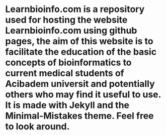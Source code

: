 # Learnbioinfo.com is a repository used for hosting the website Learnbioinfo.com using github pages, the aim of this website is to facilitate the education of the basic concepts of bioinformatics to current medical students of Acibadem universit and potentially others who may find it useful to use. It is made with Jekyll and the Minimal-Mistakes theme. Feel free to look around.

